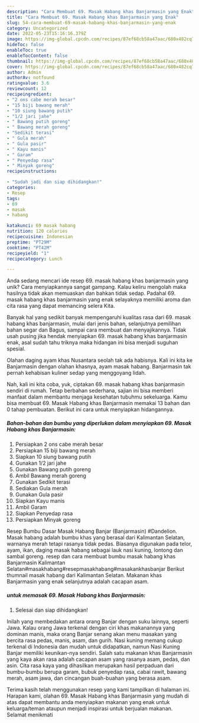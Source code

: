 ```yaml
---
description: "Cara Membuat 69. Masak Habang khas Banjarmasin yang Enak"
title: "Cara Membuat 69. Masak Habang khas Banjarmasin yang Enak"
slug: 54-cara-membuat-69-masak-habang-khas-banjarmasin-yang-enak
category: Uncategorized
date: 2022-05-23T15:16:16.379Z
image: https://img-global.cpcdn.com/recipes/87ef68cb58a47aac/680x482cq70/69-masak-habang-khas-banjarmasin-foto-resep-utama.jpg
hideToc: false
enableToc: true
enableTocContent: false
thumbnail: https://img-global.cpcdn.com/recipes/87ef68cb58a47aac/680x482cq70/69-masak-habang-khas-banjarmasin-foto-resep-utama.jpg
cover: https://img-global.cpcdn.com/recipes/87ef68cb58a47aac/680x482cq70/69-masak-habang-khas-banjarmasin-foto-resep-utama.jpg
author: Admin
authorAv: notfound
ratingvalue: 3.6
reviewcount: 12
recipeingredient:
- "2 ons cabe merah besar"
- "15 biji bawang merah"
- "10 siung bawang putih"
- "1/2 jari jahe"
- " Bawang putih goreng"
- " Bawang merah goreng"
- "Sedikit terasi"
- " Gula merah"
- " Gula pasir"
- " Kayu manis"
- " Garam"
- " Penyedap rasa"
- " Minyak goreng"
recipeinstructions:

- "Sudah jadi dan siap dihidangkan!"
categories:
- Resep
tags:
- 69
- masak
- habang

katakunci: 69 masak habang 
nutrition: 120 calories
recipecuisine: Indonesian
preptime: "PT29M"
cooktime: "PT42M"
recipeyield: "1"
recipecategory: Lunch

---
```





Anda sedang mencari ide resep 69. masak habang khas banjarmasin yang unik? Cara menyiapkannya sangat gampang. Kalau keliru mengolah maka hasilnya tidak akan memuaskan dan bahkan tidak sedap. Padahal 69. masak habang khas banjarmasin yang enak selayaknya memiliki aroma dan cita rasa yang dapat memancing selera Kita.





Banyak hal yang sedikit banyak mempengaruhi kualitas rasa dari 69. masak habang khas banjarmasin, mulai dari jenis bahan, selanjutnya pemilihan bahan segar dan Bagus, sampai cara membuat dan menyajikannya. Tidak usah pusing jika hendak menyiapkan 69. masak habang khas banjarmasin enak,      asal sudah tahu triknya maka hidangan ini bisa menjadi suguhan spesial.














Olahan daging ayam khas Nusantara seolah tak ada habisnya. Kali ini kita ke Banjarmasin dengan olahan khasnya, ayam masak habang. Banjarmasin tak pernah kehabisan kuliner sedap yang menggoyang lidah.






Nah, kali ini kita coba, yuk, ciptakan 69. masak habang khas banjarmasin sendiri di rumah. Tetap berbahan sederhana, sajian ini bisa memberi manfaat dalam membantu menjaga kesehatan tubuhmu sekeluarga. Kamu bisa membuat 69. Masak Habang khas Banjarmasin memakai 13 bahan dan 0 tahap pembuatan. Berikut ini cara untuk menyiapkan hidangannya.

<!--inarticleads1-->

##### Bahan-bahan dan bumbu yang diperlukan dalam menyiapkan 69. Masak Habang khas Banjarmasin:

1. Persiapkan 2 ons cabe merah besar
1. Persiapkan 15 biji bawang merah
1. Siapkan 10 siung bawang putih
1. Gunakan 1/2 jari jahe
1. Gunakan  Bawang putih goreng
1. Ambil  Bawang merah goreng
1. Gunakan Sedikit terasi
1. Sediakan  Gula merah
1. Gunakan  Gula pasir
1. Siapkan  Kayu manis
1. Ambil  Garam
1. Siapkan  Penyedap rasa
1. Persiapkan  Minyak goreng


Resep Bumbu Dasar Masak Habang Banjar (Banjarmasin) #Dandelion. Masak habang adalah bumbu khas yang berasal dari Kalimantan Selatan, warnanya merah tetapi rasanya tidak pedas. Biasanya digunakan pada telor, ayam, ikan, daging masak habang sebagai lauk nasi kuning, lontong dan sambal goreng. resep dan cara membuat bumbu masak habang khas Banjarmasin Kalimantan Selatan#masakhabang#resepmasakhabang#masakankhasbanjar Berikut thumnail masak habang dari Kalimantan Selatan. Makanan khas Banjarmasin yang enak selanjutnya adalah cacapan asam. 

<!--inarticleads2-->

#####  untuk memasak 69. Masak Habang khas Banjarmasin:


1. Selesai dan siap dihidangkan!

Inilah yang membedakan antara orang Banjar dengan suku lainnya, seperti Jawa. Kalau orang Jawa terkenal dengan ciri khas makanannya yang dominan manis, maka orang Banjar senang akan menu masakan yang bercita rasa pedas, manis, asam, dan gurih. Nasi kuning memang cukup terkenal di Indonesia dan mudah untuk didapatkan, namun Nasi Kuning Banjar memiliki keunikan-nya sendiri. Salah satu makanan khas Banjarmasin yang kaya akan rasa adalah cacapan asam yang rasanya asam, pedas, dan asin. Cita rasa kaya yang dihasilkan merupakan hasil perpaduan dari bumbu-bumbu berupa garam, bubuk penyedap rasa, cabai rawit, bawang merah, asam jawa, dan cincangan buah-buahan yang berasa asam. 

Terima kasih telah menggunakan resep yang kami tampilkan di halaman ini. Harapan kami, olahan 69. Masak Habang khas Banjarmasin yang mudah di atas dapat membantu anda menyiapkan makanan yang enak untuk keluarga/teman ataupun menjadi inspirasi untuk berjualan makanan. Selamat menikmati
